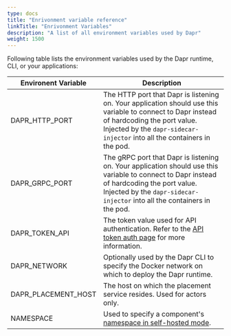 ```yaml
---
type: docs
title: "Enrivonment variable reference"
linkTitle: "Enrivonment Variables"
description: "A list of all environment variables used by Dapr"
weight: 1500
---
```


Following table lists the environment variables used by the Dapr runtime, CLI, or your applications:

| Environent Variable              | Description |
|----------------------------------|-------------|
| DAPR_HTTP_PORT                   | The HTTP port that Dapr is listening on. Your application should use this variable to connect to Dapr instead of hardcoding the port value. Injected by the `dapr-sidecar-injector` into all the containers in the pod.
| DAPR_GRPC_PORT                   | The gRPC port that Dapr is listening on. Your application should use this variable to connect to Dapr instead of hardcoding the port value. Injected by the `dapr-sidecar-injector` into all the containers in the pod.
| DAPR_TOKEN_API                   | The token value used for API authentication. Refer to the [API token auth page](/operations/security/api-token/) for more information.
| DAPR_NETWORK                     | Optionally used by the Dapr CLI to specify the Docker network on which to deploy the Dapr runtime.
| DAPR_PLACEMENT_HOST              | The host on which the placement service resides. Used for actors only.
| NAMESPACE                        | Used to specify a component's [namespace in self-hosted mode](/operations/components/component-scopes/#example-of-component-namespacing-in-self-hosted-mode).